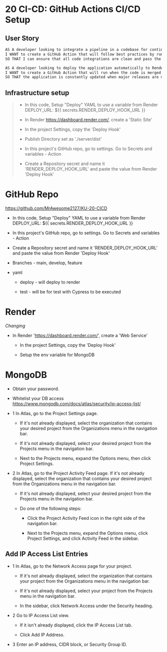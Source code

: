 # 20 CI-CD: GitHub Actions CI/CD Setup

## User Story

```md
AS A developer looking to integrate a pipeline in a codebase for continuous integration and deployment, 
I WANT to create a GitHub Action that will follow best practices by running test cases when a Pull Request is made to the develop branch
SO THAT I can ensure that all code integrations are clean and pass the proper requirements.

AS A developer looking to deploy the application automatically to Render when code is merged from develop to main,
I WANT to create a GitHub Action that will run when the code is merged to main and automatically deploys to Render
SO THAT the application is constantly updated when major releases are made to the main branch.
```

## Infrastructure setup

> * In this code, Setup "Deploy" YAML to use a variable from Render DEPLOY_URL: ${{ secrets.RENDER_DEPLOY_HOOK_URL }}
>
> * In Render https://dashboard.render.com/, create a 'Static Site'
>
> * In the project Settings, copy the 'Deploy Hook'
>
> * Publish Directory set as './server/dist'
>
> * In this project's GitHub repo, go to settings. Go to Secrets and variables - Action
>
> * Create a Repository secret and name it 'RENDER_DEPLOY_HOOK_URL' and paste the value from Render 'Deploy Hook'

# GitHub Repo 
https://github.com/MrAwesome2127/KU-20-CICD

* In this code, Setup "Deploy" YAML to use a variable from Render DEPLOY_URL: ${{ secrets.RENDER_DEPLOY_HOOK_URL }}

* In this project's GitHub repo, go to settings. Go to Secrets and variables - Action

* Create a Repository secret and name it 'RENDER_DEPLOY_HOOK_URL' and paste the value from Render 'Deploy Hook'
  
* Branches - main, develop, feature

* yaml

  * deploy - will deploy to render

  * test - will be for test with Cypress to be executed

# Render 
*Changing*

* In Render 'https://dashboard.render.com/', create a 'Web Service'

  * In the project Settings, copy the 'Deploy Hook'

  * Setup the env variable for MongoDB

# MongoDB

* Obtain your password.
  
* Whitelist your DB access https://www.mongodb.com/docs/atlas/security/ip-access-list/
  
* 1 In Atlas, go to the Project Settings page.
  * If it's not already displayed, select the organization that contains your desired project from the  Organizations menu in the navigation bar.

  * If it's not already displayed, select your desired project from the Projects menu in the navigation bar.

  * Next to the Projects menu, expand the  Options menu, then click Project Settings.


* 2 In Atlas, go to the Project Activity Feed page.
If it's not already displayed, select the organization that contains your desired project from the  Organizations menu in the navigation bar.

  * If it's not already displayed, select your desired project from the Projects menu in the navigation bar.

  * Do one of the following steps:

    * Click the Project Activity Feed icon in the right side of the navigation bar.

    * Next to the Projects menu, expand the  Options menu, click Project Settings, and click Activity Feed in the sidebar.

## Add IP Access List Entries

* 1 In Atlas, go to the Network Access page for your project.
  * If it's not already displayed, select the organization that contains your project from the  Organizations menu in the navigation bar.

  * If it's not already displayed, select your project from the Projects menu in the navigation bar.

  * In the sidebar, click Network Access under the Security heading.
* 2 Go to IP Access List view.
  * If it isn't already displayed, click the IP Access List tab.

  * Click  Add IP Address.

* 3 Enter an IP address, CIDR block, or Security Group ID.
